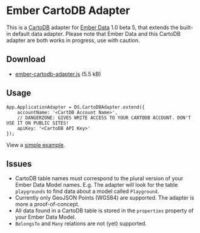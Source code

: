 # Ember CartoDB Adapter

This is a [CartoDB][1] adapter for [Ember Data][2] 1.0 beta 5, that extends the built-in default data adapter. Please note that Ember Data and this CartoDB adapter are both works in progress, use with caution.

## Download

* [ember-cartodb-adapter.js][3] (5.5 kB)


## Usage

    App.ApplicationAdapter = DS.CartoDBAdapter.extend({
        accountName: '<CartDB Account Name>',
        // DANGERZONE: GIVES WRITE ACCESS TO YOUR CARTODB ACCOUNT. DON'T USE IT ON PUBLIC SITES!
        apiKey: '<CartoDB API Key>'
    });

View a [simple example][4].


## Issues

* CartoDB table names must correspond to the plural version of your Ember Data Model names. E.g. The adapter will look for the table `playgrounds` to find data about a model called `Playground`.
* Currently only GeoJSON Points (WGS84) are supported. The adapter is more a proof-of-concept.
* All data found in a CartoDB table is stored in the `properties` property of your Ember Data Model.
* `BelongsTo` and `Many` relations are not (yet) supported.


[1]: http://cartodb.com/
[2]: http://github.com/emberjs/data
[3]: http://raw.github.com/cspanring/ember-cartodb-adapter/master/ember-cartodb-adapter.js
[4]: http://cspanring.github.io/ember-cartodb-adapter/
